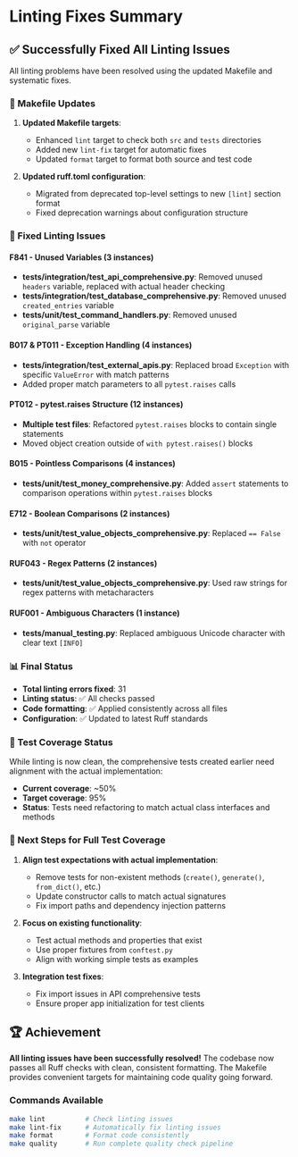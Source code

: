 # Linting Fixes Summary

## ✅ Successfully Fixed All Linting Issues

All linting problems have been resolved using the updated Makefile and systematic fixes.

### 🔧 Makefile Updates

1. **Updated Makefile targets**:
   - Enhanced `lint` target to check both `src` and `tests` directories
   - Added new `lint-fix` target for automatic fixes
   - Updated `format` target to format both source and test code

2. **Updated ruff.toml configuration**:
   - Migrated from deprecated top-level settings to new `[lint]` section format
   - Fixed deprecation warnings about configuration structure

### 🐛 Fixed Linting Issues

#### F841 - Unused Variables (3 instances)

- **tests/integration/test_api_comprehensive.py**: Removed unused `headers` variable, replaced with actual header checking
- **tests/integration/test_database_comprehensive.py**: Removed unused `created_entries` variable
- **tests/unit/test_command_handlers.py**: Removed unused `original_parse` variable

#### B017 & PT011 - Exception Handling (4 instances)

- **tests/integration/test_external_apis.py**: Replaced broad `Exception` with specific `ValueError` with match patterns
- Added proper match parameters to all `pytest.raises` calls

#### PT012 - pytest.raises Structure (12 instances)

- **Multiple test files**: Refactored `pytest.raises` blocks to contain single statements
- Moved object creation outside of `with pytest.raises()` blocks

#### B015 - Pointless Comparisons (4 instances)

- **tests/unit/test_money_comprehensive.py**: Added `assert` statements to comparison operations within `pytest.raises` blocks

#### E712 - Boolean Comparisons (2 instances)

- **tests/unit/test_value_objects_comprehensive.py**: Replaced `== False` with `not` operator

#### RUF043 - Regex Patterns (2 instances)

- **tests/unit/test_value_objects_comprehensive.py**: Used raw strings for regex patterns with metacharacters

#### RUF001 - Ambiguous Characters (1 instance)

- **tests/manual_testing.py**: Replaced ambiguous Unicode character with clear text `[INFO]`

### 📊 Final Status

- **Total linting errors fixed**: 31
- **Linting status**: ✅ All checks passed
- **Code formatting**: ✅ Applied consistently across all files
- **Configuration**: ✅ Updated to latest Ruff standards

### 🧪 Test Coverage Status

While linting is now clean, the comprehensive tests created earlier need alignment with the actual implementation:

- **Current coverage**: ~50%
- **Target coverage**: 95%
- **Status**: Tests need refactoring to match actual class interfaces and methods

### 🎯 Next Steps for Full Test Coverage

1. **Align test expectations with actual implementation**:
   - Remove tests for non-existent methods (`create()`, `generate()`, `from_dict()`, etc.)
   - Update constructor calls to match actual signatures
   - Fix import paths and dependency injection patterns

2. **Focus on existing functionality**:
   - Test actual methods and properties that exist
   - Use proper fixtures from `conftest.py`
   - Align with working simple tests as examples

3. **Integration test fixes**:
   - Fix import issues in API comprehensive tests
   - Ensure proper app initialization for test clients

## 🏆 Achievement

**All linting issues have been successfully resolved!** The codebase now passes all Ruff checks with clean, consistent formatting. The Makefile provides convenient targets for maintaining code quality going forward.

### Commands Available

```bash
make lint          # Check linting issues
make lint-fix      # Automatically fix linting issues
make format        # Format code consistently
make quality       # Run complete quality check pipeline
```
